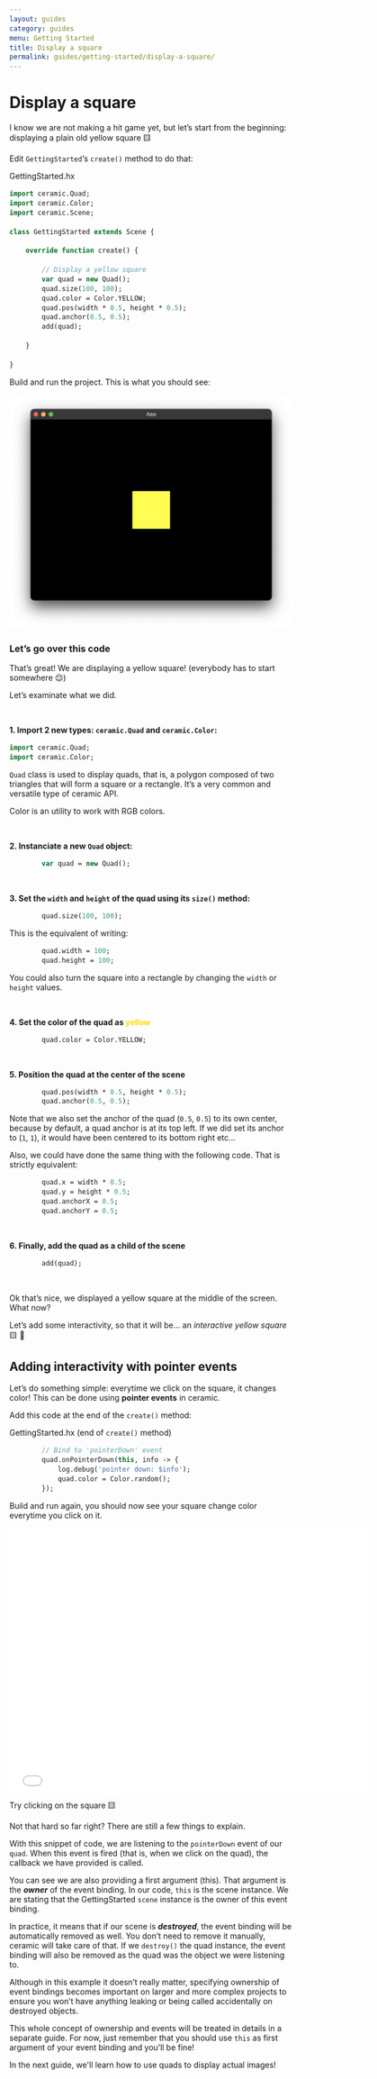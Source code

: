 ```yaml
---
layout: guides
category: guides
menu: Getting Started
title: Display a square
permalink: guides/getting-started/display-a-square/
---
```

# Display a square

I know we are not making a hit game yet, but let’s start from the beginning: displaying a plain old yellow square 🟨

Edit `GettingStarted`‘s `create()` method to do that:

<div class="codename">GettingStarted.hx</div>

```haxe
import ceramic.Quad;
import ceramic.Color;
import ceramic.Scene;

class GettingStarted extends Scene {

    override function create() {

        // Display a yellow square
        var quad = new Quad();
        quad.size(100, 100);
        quad.color = Color.YELLOW;
        quad.pos(width * 0.5, height * 0.5);
        quad.anchor(0.5, 0.5);
        add(quad);

    }

}
```

Build and run the project. This is what you should see:

![Yellow square window](/static/img/yellow-square-window.png)

### Let’s go over this code

That’s great! We are displaying a yellow square!
(everybody has to start somewhere 😌)

Let’s examinate what we did.

<br />

**1. Import 2 new types: `ceramic.Quad` and `ceramic.Color`:**

```haxe
import ceramic.Quad;
import ceramic.Color;
```

`Quad` class is used to display quads, that is, a polygon composed of two triangles that will form a square or a rectangle. It’s a very common and versatile type of ceramic API.

Color is an utility to work with RGB colors.

<br />

**2. Instanciate a new `Quad` object:**

```haxe
        var quad = new Quad();
```

<br />

**3. Set the `width` and `height` of the quad using its `size()` method:**

```haxe
        quad.size(100, 100);
```

This is the equivalent of writing:

```haxe
        quad.width = 100;
        quad.height = 100;
```

<p class="extra-info">You could also turn the square into a rectangle by changing the <code>width</code> or <code>height</code> values.</p>

<br />

<p><strong>4. Set the color of the quad as <span style="color:#ffdd00">yellow</span></strong></p>

```haxe
        quad.color = Color.YELLOW;
```

<br />

**5. Position the quad at the center of the scene**

```haxe
        quad.pos(width * 0.5, height * 0.5);
        quad.anchor(0.5, 0.5);
```

Note that we also set the anchor of the quad (`0.5`, `0.5`) to its own center, because by default, a quad anchor is at its top left. If we did set its anchor to (`1`, `1`), it would have been centered to its bottom right etc…

Also, we could have done the same thing with the following code. That is strictly equivalent:

```haxe
        quad.x = width * 0.5;
        quad.y = height * 0.5;
        quad.anchorX = 0.5;
        quad.anchorY = 0.5;
```

<br />

**6. Finally, add the quad as a child of the scene**

```haxe
        add(quad);
```

<br />

Ok that’s nice, we displayed a yellow square at the middle of the screen. What now?

Let’s add some interactivity, so that it will be… an _interactive yellow square_ 🟨 🥁

## Adding interactivity with pointer events

Let’s do something simple: everytime we click on the square, it changes color! This can be done using **pointer events** in ceramic.

Add this code at the end of the `create()` method:

<div class="codename">GettingStarted.hx <span class="regular default-color">(end of <code>create()</code> method)</span></div>

```haxe
        // Bind to 'pointerDown' event
        quad.onPointerDown(this, info -> {
            log.debug('pointer down: $info');
            quad.color = Color.random();
        });
```

Build and run again, you should now see your square change color everytime you click on it.

<iframe src="/static/apps/yellow-square-click" width="640" height="480" loading="lazy" frameborder="0"></iframe>
<div class="caption">Try clicking on the square 🟨</div>

Not that hard so far right? There are still a few things to explain.

With this snippet of code, we are listening to the `pointerDown` event of our `quad`. When this event is fired (that is, when we click on the quad), the callback we have provided is called.

You can see we are also providing a first argument (this). That argument is the _**owner**_ of the event binding. In our code, `this` is the scene instance. We are stating that the GettingStarted `scene` instance is the owner of this event binding.

In practice, it means that if our scene is _**destroyed**_, the event binding will be automatically removed as well. You don’t need to remove it manually, ceramic will take care of that. If we `destroy()` the quad instance, the event binding will also be removed as the quad was the object we were listening to.

Although in this example it doesn’t really matter, specifying ownership of event bindings becomes important on larger and more complex projects to ensure you won’t have anything leaking or being called accidentally on destroyed objects.

<p class="extra-info">This whole concept of ownership and events will be treated in details in a separate guide. For now, just remember that you should use <code>this</code> as first argument of your event binding and you’ll be fine!</p>

In the next guide, we'll learn how to use quads to display actual images!